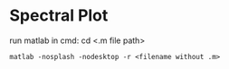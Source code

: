 # Spectral Plot

run matlab in cmd:
cd <.m file path>
```
matlab -nosplash -nodesktop -r <filename without .m>
```